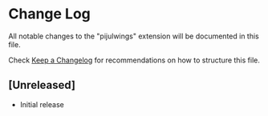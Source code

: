 # Change Log

All notable changes to the "pijulwings" extension will be documented in this file.

Check [Keep a Changelog](http://keepachangelog.com/) for recommendations on how to structure this file.

## [Unreleased]

- Initial release